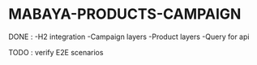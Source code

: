 # MABAYA-PRODUCTS-CAMPAIGN

DONE : 
-H2 integration
-Campaign layers
-Product layers
-Query for api


TODO : 
verify E2E scenarios
